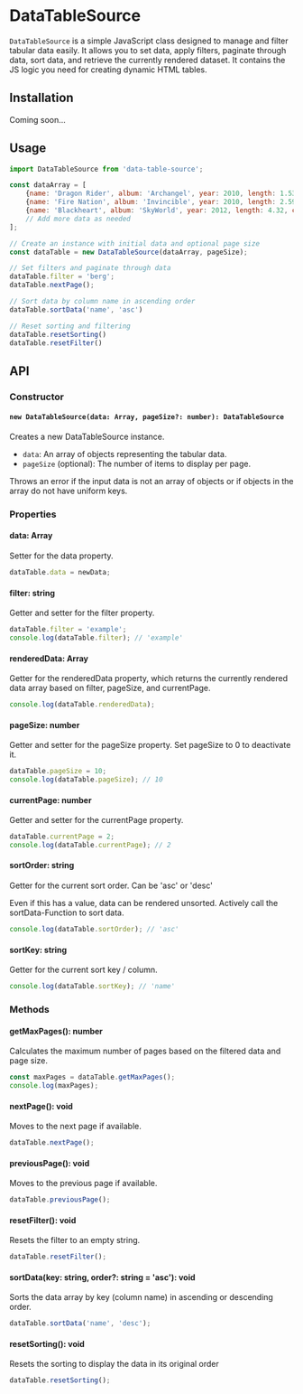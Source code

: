 # DataTableSource

`DataTableSource` is a simple JavaScript class designed to manage and filter tabular data easily. It allows you to set data, apply filters, paginate through data, sort data, and retrieve the currently rendered dataset. It contains the JS logic you need for creating dynamic HTML tables. 

## Installation
Coming soon...

## Usage
```javascript
import DataTableSource from 'data-table-source';

const dataArray = [
    {name: 'Dragon Rider', album: 'Archangel', year: 2010, length: 1.53, composer: 'Thomas Bergersen'},
    {name: 'Fire Nation', album: 'Invincible', year: 2010, length: 2.59, composer: 'Nick Phoenix'},
    {name: 'Blackheart', album: 'SkyWorld', year: 2012, length: 4.32, composer: 'Thomas Bergersen'}
    // Add more data as needed
];

// Create an instance with initial data and optional page size
const dataTable = new DataTableSource(dataArray, pageSize);

// Set filters and paginate through data
dataTable.filter = 'berg';
dataTable.nextPage();

// Sort data by column name in ascending order
dataTable.sortData('name', 'asc')

// Reset sorting and filtering
dataTable.resetSorting()
dataTable.resetFilter()
```

## API
### Constructor

#### `new DataTableSource(data: Array, pageSize?: number): DataTableSource`

Creates a new DataTableSource instance.

- `data`: An array of objects representing the tabular data.
- `pageSize` (optional): The number of items to display per page.

Throws an error if the input data is not an array of objects or if objects in the array do not have uniform keys.

### Properties

#### data: Array

Setter for the data property.

```javascript
dataTable.data = newData;
```

#### filter: string

Getter and setter for the filter property.

```javascript
dataTable.filter = 'example';
console.log(dataTable.filter); // 'example'
```

#### renderedData: Array

Getter for the renderedData property, which returns the currently rendered data array based on filter, pageSize, and currentPage.

```javascript
console.log(dataTable.renderedData);
```

#### pageSize: number

Getter and setter for the pageSize property.
Set pageSize to 0 to deactivate it.

```javascript
dataTable.pageSize = 10;
console.log(dataTable.pageSize); // 10
```

#### currentPage: number

Getter and setter for the currentPage property.

```javascript
dataTable.currentPage = 2;
console.log(dataTable.currentPage); // 2
```

#### sortOrder: string

Getter for the current sort order. Can be 'asc' or 'desc'

Even if this has a value, data can be rendered unsorted. Actively call the sortData-Function to sort data.

```javascript
console.log(dataTable.sortOrder); // 'asc'
```

#### sortKey: string

Getter for the current sort key / column.

```javascript
console.log(dataTable.sortKey); // 'name'
```

### Methods

#### getMaxPages(): number

Calculates the maximum number of pages based on the filtered data and page size.

```javascript
const maxPages = dataTable.getMaxPages();
console.log(maxPages);
```

#### nextPage(): void

Moves to the next page if available.

```javascript
dataTable.nextPage();
```

#### previousPage(): void

Moves to the previous page if available.

```javascript
dataTable.previousPage();
```

#### resetFilter(): void

Resets the filter to an empty string.

```javascript
dataTable.resetFilter();
```

#### sortData(key: string, order?: string = 'asc'): void

Sorts the data array by key (column name) in ascending or descending order.

```javascript
dataTable.sortData('name', 'desc');
```

#### resetSorting(): void

Resets the sorting to display the data in its original order

```javascript
dataTable.resetSorting();
```

